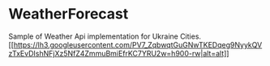 # WeatherForecast
Sample of Weather Api implementation for Ukraine Cities.
[[https://lh3.googleusercontent.com/PV7_ZqbwqtGuGNwTKEDqeg9NyykQVzTxEvDIshNFjXz5NfZ4ZmmuBmiEfrKC7YRU2w=h900-rw|alt=alt]]
